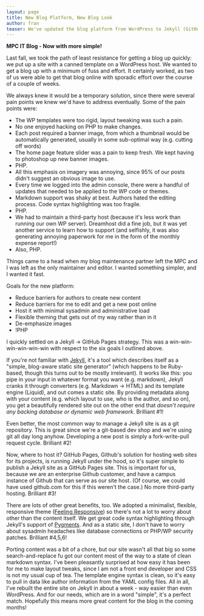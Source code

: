```yaml
---
layout: page
title: New Blog Platform, New Blog Look
author: fran
teaser: We've updated the blog platform from WordPress to Jekyll (GitHub Pages)!  We also took the opportunity to refresh the blog's look.  Read more about the motivations for the switch.
---
```


**MPC IT Blog - Now with more simple!**

Last fall, we took the path of least resistance for getting a blog up quickly: we put up a site with a canned template on a WordPress host.  We wanted to get a blog up with a minimum of fuss and effort.  It certainly worked, as two of us were able to get that blog online with sporadic effort over the course of a couple of weeks.  

We always knew it would be a temporary solution, since there were several pain points we knew we'd have to address eventually.  Some of the pain points were:

* The WP templates were too rigid, layout tweaking was such a pain.
* No one enjoyed hacking on PHP to make changes.
* Each post required a banner image, from which a thumbnail would be automatically generated, usually in some sub-optimal way (e.g. cutting off words)
* The home page feature slider was a pain to keep fresh.  We kept having to photoshop up new banner images.
* PHP.
* All this emphasis on imagery was annoying, since 95% of our posts didn't suggest an obvious image to use.
* Every time we logged into the admin console, there were a handful of updates that needed to be applied to the WP code or themes.
* Markdown support was shaky at best.  Authors hated the editing process.  Code syntax highlighting was too fragile.
* PHP.
* We had to maintain a third-party host (because it's less work than running our own WP server).  Dreamhost did a fine job, but it was yet another service to learn how to support (and selfishly, it was also generating annoying paperwork for me in the form of the monthly expense report!)
* Also, PHP.

Things came to a head when my blog maintenance partner left the MPC and I was left as the only maintainer and editor.  I wanted something simpler, and I wanted it fast. 

Goals for the new platform: 

* Reduce barriers for authors to create new content
* Reduce barriers for me to edit and get a new post online
* Host it with minimal sysadmin and administrative load
* Flexible theming that gets out of my way rather than in it
* De-emphasize images
* !PHP

I quickly settled on a Jekyll -> GitHub Pages strategy.  This was a win-win-win-win-win-win with respect to the six goals I outlined above.  

If you're not familiar with [Jekyll](http://jekyllrb.com/), it's a tool which describes itself as a "simple, blog-aware static site generator" (which happens to be Ruby-based, though this turns out to be mostly irrelevant).  It works like this: you pipe in your input in whatever format you want (e.g. markdown), Jekyll cranks it through converters (e.g. Markdown -> HTML) and its template engine (Liquid), and out comes a static site.  By providing metadata along with your content (e.g. which layout to use, who is the author, and so on), you get a beautifully rendered site out on the other end that _doesn't require any backing database or dynamic web framework_.  Brilliant #1!

Even better, the most common way to manage a Jekyll site is as a git repository.  This is great since we're a git-based dev shop and we're using git all day long anyhow.  Developing a new post is simply a fork-write-pull request cycle. Brilliant #2!

Now, where to host it? GitHub Pages, Github's solution for hosting web sites for its projects, is running Jekyll under the hood, so it's super simple to publish a Jekyll site as a GitHub Pages site.  This is important for us, because we are an enterprise Github customer, and have a campus instance of Github that can serve as our site host.  (Of course, we could have used github.com for this if this weren't the case.) No more third-party hosting.  Brilliant #3!

There are lots of other great benefits, too.  We adopted a minimalist, flexible, responsive theme ([Feeling Responsive](https://phlow.github.io/feeling-responsive/)) so there's not a lot to worry about other than the content itself.  We get great code syntax highlighting through Jekyll's support of [Pygments](http://pygments.org/).  And as a static site, I don't have to worry about sysadmin headaches like database connections or PHP/WP security patches.  Brilliant #4,5,6!

Porting content was a bit of a chore, but our site wasn't all that big so some search-and-replace fu got our content most of the way to a state of clean markdown syntax.  I've been pleasantly surprised at how easy it has been for me to make layout tweaks, since I am not a front end developer and CSS is not my usual cup of tea.  The template engine syntax is clean, so it's easy to pull in data like author information from the YAML config files.  All in all, I've rebuilt the entire site on Jekyll in about a week - way easier than even WordPress.  And for our needs, which are in a word "simple", it's a perfect match.  Hopefully this means more great content for the blog in the coming months!










